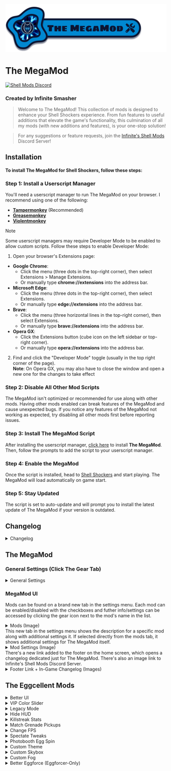 ![The MegaMod](img/docs/megaMod/The%20MegaMod%20Logo.png)
# The MegaMod
[![Shell Mods Discord](https://img.shields.io/discord/1273986972389474374?label=Infinite%27s%20Shell%20Mods%20Server&logo=discord&color=5865F2)](https://discord.gg/Cxggadazy4)

### Created by Infinite Smasher
> Welcome to The MegaMod! This collection of mods is designed to enhance your Shell Shockers experience. From fun features to useful additions that elevate the game's functionality, this culmination of all my mods (with new additions and features), is your one-stop solution!

> For any suggestions or feature requests, join the [Infinite's Shell Mods](https://discord.gg/Cxggadazy4) Discord Server!

## Installation
#### To install **The MegaMod** for Shell Shockers, follow these steps:

### Step 1: Install a Userscript Manager
You'll need a userscript manager to run The MegaMod on your browser. I recommend using one of the following:
- **[Tampermonkey](https://www.tampermonkey.net/)** (Recommended)
- **[Greasemonkey](https://www.greasespot.net/)**
- **[Violentmonkey](https://violentmonkey.github.io/)**

> [!NOTE]  
> Some userscript managers may require Developer Mode to be enabled to allow custom scripts. Follow these steps to enable Developer Mode:
> 1. Open your browser's Extensions page:
> - **Google Chrome**:
>   - Click the menu (three dots in the top-right corner), then select Extensions > Manage Extensions.
>   - Or manually type **chrome://extensions** into the address bar.
> - **Microsoft Edge**:
>   - Click the menu (three dots in the top-right corner), then select Extensions.
>   - Or manually type **edge://extensions** into the address bar.
> - **Brave**:
>   - Click the menu (three horizontal lines in the top-right corner), then select Extensions.
>   - Or manually type **brave://extensions** into the address bar.
> - **Opera GX**:
>   - Click the Extensions button (cube icon on the left sidebar or top-right corner).
>   - Or manually type **opera://extensions** into the address bar.
> 2. Find and click the "Developer Mode" toggle (usually in the top right corner of the page).<br>
> **Note**: On Opera GX, you may also have to close the window and open a new one for the changes to take effect

### Step 2: Disable All Other Mod Scripts
The MegaMod isn't optimized or recommended for use along with other mods. Having other mods enabled can break features of the MegaMod and cause unexpected bugs. If you notice any features of the MegaMod not working as expected, try disabling all other mods first before reporting issues.

### Step 3: Install The MegaMod Script
After installing the userscript manager, [click here](https://1nf1n1t3sm4sh3r.github.io/mmTest/js/script.user.js) to install **The MegaMod**. Then, follow the prompts to add the script to your userscript manager.

### Step 4: Enable the MegaMod
Once the script is installed, head to [Shell Shockers](https://shellshock.io/) and start playing. The MegaMod will load automatically on game start.

### Step 5: Stay Updated
The script is set to auto-update and will prompt you to install the latest update of The MegaMod if your version is outdated.

## Changelog
<div id="content"></div>
<details id="changelog">
  <summary>Changelog</summary>
  <div id="changelog-content"></div>
</details>

## The MegaMod
### General Settings (Click The Gear Tab)
<details>
<summary>General Settings</summary>

> - **MegaMod UI Sound Effects** - Enables sound effects related to the MegaMod
>   - **Specific Sounds**:
>     - **Tab Sounds** - Sound effects for mods tab and mod settings tab
>     - **Hover Sounds** - Sound effects for hovering on settings tab icon and mod settings icons
> - **Faster CSS Loading** - Makes CSS Load Faster
> - **In-Game Mod Toggle Alerts** - Enables small in-game alerts for mods with toggle keybinds

</details>

### MegaMod UI
Mods can be found on a brand new tab in the settings menu. Each mod can be enabled/disabled with the checkboxes and futher info/settings can be accessed by clicking the gear icon next to the mod's name in the list.
<details>
<summary>Mods (Image)</summary> 
  
  ![Mods](img/docs/megaMod/mods.png)
</details>
This new tab in the settings menu shows the description for a specific mod along with additional settings it. If selected directly from the mods tab, it shows additional settings for The MegaMod itself.
<details> 
<summary>Mod Settings (Image)</summary>
  
  ![Mod Settings](img/docs/megaMod/modSettings.png)
</details>
There's a new link added to the footer on the home screen, which opens a changelog dedicated just for The MegaMod. There's also an image link to Infinite's Shell Mods Discord Server.
<details>
<summary>Footer Link + In-Game Changelog (Images)</summary>

  ![Footer Changelog Link](img/docs/megaMod/footerLink.png)
  ![In-Game Changelog](img/docs/megaMod/changelog.png)
</details>

## The Eggcellent Mods
<details>
<summary>Better UI</summary>

> > Enhances the inventory and profile UI with new themes, a skin randomizer, profile badges, and more.
> ### **Settings**:
> - **General UI Tweaks**: Various UI improvements.
> <details>
> <summary>More Info</summary>
> 
> >    - Latest FontAwesome Social Media Icons
> >    - Updated Social Media Footer Icon Styles & Tooltip Position
> >    - Egg-Shaped Settings Sliders
> >    - Egg-Shaped Settings Checkboxes
> >    - Added margins around chat (on Despawn Menu) so it isn't fixed to edge of screen
> >    - Added margins to media tabs and top right buttons (on Home Screen) so they aren't fixed to edge of screen
> >    - Various UI Bug Fixes:
> >       - Fixed Short Scrollmask Width
> >       - Fixed YT + Twitch Box Height
> >       - Adjusted Create Private Game Popup Alignments
> >       - Fixed Slightly Taller Challenge Box
> >       - Stretched Chick'n Winner Bar (on Despawn Menu) to fix text wrap (and for better looks ofc)
> >    - Added Icons to challenges to show if they're unique or already completed
> >    - Restyled Challenge "Claimed" Banner to match checkmark banner
> >      <details>
> >      <summary>Challenge Icons & Restyled "Claimed" Banners (Image)</summary>
> >       
> >      ![Challenges](img/docs/betterUI/misc/challenges/Challenges.png)
> >      </details>
> > 
> >   - Added missing clock icon next to challenge timer on home screen
> >   - Added claim sound effect when claiming challenges 
> >   - Added claim sound effect when auto-claiming challenges through notification popup
> >   - Added info popup for challenges which shows all challenges with info such as icon, reward amounts, tier, type, # of claims, etc
> >     <details>
> >     <summary>Challenge Info Popup (Image)</summary>
> >     
> >     ![Challenge Info Popup](img/docs/betterUI/misc/challenges/Challenge%20List%20Popup.png)
> >     </details>
> >
> >   - Added Button (on Home Screen) and Popup to Show Current Public Map Pool
> >     <details>
> >     <summary>Public Map Popup (Image)</summary>
> >     
> >     ![Public Map Popup](img/docs/betterUI/misc/Public%20Map%20Popup.png)
> >     </details>
> > 
> >   - Added Button (on Home Screen) and Popup to Game History (Daily Lobbies)
> >     <details>
> >     <summary>Game History Popup (Image)</summary>
> >     
> >     ![Game History Popup](img/docs/betterUI/misc/Game%20History%20Popup.png)
> >     </details>
> >
> >   - Numbers are localized to add regional separators (make large numbers easier to read) and use the local place value system:
> >     - Egg Count
> >     - Item Prices
> >     - Profile Stats Values
> >     - Egg Reward Amounts
> >     - etc.
> >   - Chick'n Winner now shows when you pull an item you already own.
> >   - Fixed Chick'n Winner egg icon not being on the same line as egg reward amount
> >     <details>
> >     <summary>Updated Chick'n Winner (Image)</summary>
> >     
> >     ![Chick'n Winner Owned Item](img/docs/betterUI/misc/CHW%20Owned%20Item.png)
> >     </details>
> >
> >   - The Chick'n Winner Popup can only be closed after you get your reward  - no more accidental closures!
> >   - Corrupted Grenade given Premium Item theme to match the other Premium Items purchasable with Golden Eggs
> >   - Server Select dropdown is back on the Home Screen!
> >
> </details>
> 
> - **Better Inventory**
> <details>
> <summary>More Info</summary>
> 
> > - __UI Improvements__:
> >   - Rounded item and weapon select buttons
> >   - Better **color matching** on existing item theme properties:
> >     - Price Labels
> >     - Spinning Egg (Item Image Loading)
> >     - Item Borders
> >   - New **gradient effect** (+ fade-in animation) for themed items when selected
> >   - Item Search Feature (This was added into the game on October 1st, 2023!)
> >   - EggK-47s and Whippers with sound effects now play a burst of their sound effect when clicked!
> >   - Fixed Bugs:
> >     - Equipped weapon skin wasn't highlighted after switching classes
> >     - Sound effect played when switching tabs in shop
> >     - Weapon skin buttons could be deselected
> >     - Photobooth wasn't updating pistol when switching main weapon class
> >     - Fixed wonky item banners for items showing in bundle popup
> > - __New Item Themes__:
> >   - ``Bundle`` - Items available through bundles only
> >   - ``Limited`` - Limited-time items (in "Limited Edition" shop section)
> >   - ``Twitch Drops`` - Items available through Twitch Drops
> >   - ``Merch`` - Hats that were previously obtained through buying Shell Shockers merchandise
> >   - ``Yolker`` - New Yolker Items
> >   - ``League`` - Clan/Tournament Hats and Stamps
> >   - ``Notif`` - Hats created for and rewarded through the (discontinued) Notification System
> >   - ``Egglite`` - Code-unlockable items that fit no other categories
> >   - ``Promo`` - Cross-Promotional items unlocked by playing other BWD games (ex: Skull Wand Pistol)
> >   - ``Event`` - Event rewards from events such as EGG ORG or Scavenger Hunt
> >   - ``Social`` - Social media rewards (Hats) from the homepage
> >   - ``Legacy`` - Legacy default weapon skins from 2018/2019
> >   - ``YT CC`` - BWD YouTube CC shop items
> >   - ``Twitch CC`` - BWD Twitch CC shop items
> >   <details>
> >   <summary>Item Themes (Image)</summary>
> >    
> >   ![Item Themes](img/docs/betterUI/inventory/Item%20Themes.png)
> >   </details>
> > 
> > - __Changed Item Sorting Order__:
> >   1. Premium ($)
> >   2. Premium (Eggs)
> >   3. VIP
> >   4. Bundle
> >   5. Merch
> >   6. Twitch Drops
> >   7. New Yolker
> >   8. League
> >   9. Notification
> >   10. Egglite
> >   11. Promo
> >   12. Event
> >   13. Social
> >   14. Default & Legacy Items
> >   15. Limited
> >   16. Content Creator (YouTube & Twitch)
> >   17. Shop Items 
> > - **Skin randomizer button** - randomizes all equipped items (including grenade and melee) for the currently selected weapon class
> > - **Item count information** in inventory, shop, and limited edition section:
> >   - __Inventory__: shows # of items owned / total # of items
> >     - __Limited Edition__: shows # of limited items owned / total # of limited items
> >   - __Shop__: shows # of items remaining to purchase / total # of shop items (including vaulted shop items)
> >     - __Limited Edition__: shows # of limited items remaining to purchase / total # of limited items
> > - Clickable **Item Icons** for most of the custom item themes!
> >   - Premium (matches your local currency) - switches to the shop tab of the shop
> >   - VIP - opens VIP popup
> >   - Bundle - switches to the shop tab of the shop
> >   - Merch - opens merch store
> >   - Twitch Drops - opens Twitch Drops page
> >   - New Yolker - opens New Yolker signup page
> >   - Notification - requests to turn on notifications
> >   - Promo - opens the particular promotion of the item
> >   - Social - opens the particular BWD social media page of the item
> >   - Limited - opens limited edition section and shows all owned limited items
> >   - Content Creator - links directly to the social media profile of the content creator
> > - **Item Vault** - lets you preview unowned vaulted items (only in the inventory). Photobooth is disabled while in the Item Vault and you can't use the items in-game.
> >   - Clicking an unowned social item opens the social media page and rewards the item.
> >   - Clicking an unowned VIP item opens the VIP subscription popup
> >   <details>
> >   <summary>Item Vault UI (Image)</summary>
> >   
> >   ![Item Vault](img/docs/betterUI/inventory/Item%20Vault.png)
> >   </details>
> >   - Server Select dropdown is back on the home screen!
> </details>
> 
> - **Profile Picture & Badges**
> <details>
> <summary>More Info</summary>
> 
> > - **Profile Pictures** have returned in the profile section! Accounts that don't have a profile picture get a default one displayed.
> >   <details>
> >   <summary>Updated Profile Section (Image)</summary>
> > 
> >   ![Profile Section](img/docs/betterUI/profile/Profile%20Picture%20&%20Badges.png)
> >   </details>
> > 
> > <details>
> > <summary>Tier Badge Level Up Alert (Image)</summary>
> > 
> > ![Tier Badge Level Up](img/docs/betterUI/profile/Tier%20Badge%20Level%20Up.png)
> > </details>
> > 
> > - **Profile Badges** - Clickable & Automatically Computed/Displayed:
> >   - Core Badges (27):
> >     - General Badges (11):
> >       | Badge Name           | Description                                             |
> >       | -------------------- | ------------------------------------------------------- |
> >       | VIP Subscriber       | Have an active VIP subscription                         |
> >       | Wizard               | Be one of the developers (Wizards)                      |
> >       | BWD Mod              | Be one of the BWD Discord moderators                    |
> >       | Eggforcer            | Be one of the Shell moderators (Eggforcers)             |
> >       | Shell League Staff   | Be a staff member of the Shell League                   |
> >       | Shell Wiki Staff     | Be a staff member on the official Shell Shockers Wiki    |
> >       | OG Player            | Account Created in 2019 or Earlier                      |
> >       | Pandemic Player      | Account Created in 2020                                 |
> >       | Farm-Fresh Player    | Account less than a month old                           |
> >       | Eggcellent Hatchday! | Account Created in 2020                                 |
> >       | MegaMod Playtester   | Today is your account's birthday!                       |
> >     - Event Badges (9):
> >       | Badge Name           | Description                                                                |
> >       | -------------------- | -------------------------------------------------------------------------- |
> >       | Treasure Hunter      | Participated in the Scavenger Hunt 2022 event                              |
> >       | ATTN: EGG ORG.       | Participated in the first EGG ORG event (2020)                              |
> >       | Pablo > Diablo       | Participated in the "EGG ORG: Phase II" (EGG ORG 2021) event               |
> >       | Pablo's Saviour      | Participated in the "Timetwist" (EGG ORG 2022) event                       |
> >       | Monsters Win!        | Participated in the "EGG ORG & Eggventure" (EGG ORG 2023) event            |
> >       | N0 M0R3 R0B0TS       | Participated in the "Rise of the Robots" (EGG ORG 2024) event              |
> >       | Egg-Fu Master        | Played as an Egg-Fu Master during the \"Shadow War\" (EGG ORG 2025) event  |
> >       | Eggsassin            | Played as an Eggsassin during the \"Shadow War\" (EGG ORG 2025) event      |
> >       | Shadowborn Survivor  | Participated in the "Shadow War" (EGG ORG 2025) event                      |
> >     - Social Badges (7) - **BWD Content Creators Only**:
> >       > Matches the CC social media linked to your Shell Shockers account!
> >       - Facebook
> >       - Instagram
> >       - TikTok
> >       - Discord
> >       - YouTube
> >       - Twitter (X)
> >       - Twitch
> >  - Tier Badges (18 Unique, 88 Total):
> >     > The highest tier of a particular badge is displayed on your profile
> >  
> >     | Badge Name           | Description                                | Tier Requirements |
> >     | -------------------- | ------------------------------------------ |------------------ |
> >     | Eggstra Spender      | % of Premium Items Owned                   | <table><thead><tr><th>Tier</th><th>Requirement</th></tr></thead><tbody><tr><td>I</td><td>10%</td></tr><tr><td>II</td><td>20%</td></tr><tr><td>III</td><td>30%</td></tr><tr><td>IV</td><td>50%</td></tr><tr><td>V</td><td>80%+</td></tr></tbody></table>|
> >     | Challenge Eggcepted  | # of Unique Challenges Completed           | <table><thead><tr><th>Tier</th><th>Requirement</th></tr></thead><tbody><tr><td>I</td><td>10</td></tr><tr><td>II</td><td>25</td></tr><tr><td>III</td><td>50</td></tr><tr><td>IV</td><td>75</td></tr><tr><td>V</td><td>100+</td></tr></tbody></table>|
> >     | Overeggchiever       | # of Total Challenges Completed            | <table><thead><tr><th>Tier</th><th>Requirement</th></tr></thead><tbody><tr><td>I</td><td>50</td></tr><tr><td>II</td><td>100</td></tr><tr><td>III</td><td>250</td></tr><tr><td>IV</td><td>500</td></tr><tr><td>V</td><td>1,000+</td></tr></tbody></table>|
> >     | Eggspenditure        | Golden Eggs Spent                          | <table><thead><tr><th>Tier</th><th>Requirement</th></tr></thead><tbody><tr><td>I</td><td>500,000</td></tr><tr><td>II</td><td>1,000,000</td></tr><tr><td>III</td><td>2,500,000</td></tr><tr><td>IV</td><td>5,000,000</td></tr><tr><td>V</td><td>7,500,000+</td></tr></tbody></table>|
> >     | Shell Scrambler      | Lifetime Kills                             | <table><thead><tr><th>Tier</th><th>Requirement</th></tr></thead><tbody><tr><td>I</td><td>10,000</td></tr><tr><td>II</td><td>25,000</td></tr><tr><td>III</td><td>50,000</td></tr><tr><td>IV</td><td>100,000</td></tr><tr><td>V</td><td>200,000+</td></tr></tbody></table>|
> >     | Master of Arms       | Lifetime Kills With Every Weapon           | <table><thead><tr><th>Tier</th><th>Requirement</th></tr></thead><tbody><tr><td>I</td><td>250</td></tr><tr><td>II</td><td>500</td></tr><tr><td>III</td><td>750</td></tr><tr><td>IV</td><td>1,000</td></tr><tr><td>V</td><td>2,500+</td></tr></tbody></table>|
> >     | Eggsecutioner        | Lifetime Kills in Every Game Mode          | <table><thead><tr><th>Tier</th><th>Requirement</th></tr></thead><tbody><tr><td>I</td><td>500</td></tr><tr><td>II</td><td>1,000</td></tr><tr><td>III</td><td>5,000</td></tr><tr><td>IV</td><td>10,000</td></tr><tr><td>V</td><td>20,000+</td></tr></tbody></table>|
> >     | Splattered Yolk      | Lifetime Deaths                            | <table><thead><tr><th>Tier</th><th>Requirement</th></tr></thead><tbody><tr><td>I</td><td>10000</td></tr><tr><td>II</td><td>25000</td></tr><tr><td>III</td><td>50000</td></tr><tr><td>IV</td><td>100000</td></tr><tr><td>V</td><td>200000+</td></tr></tbody></table>|
> >     | Humpty's Fall        | # of Fall Deaths                           | <table><thead><tr><th>Tier</th><th>Requirement</th></tr></thead><tbody><tr><td>I</td><td>10</td></tr><tr><td>II</td><td>25</td></tr><tr><td>III</td><td>50</td></tr><tr><td>IV</td><td>100</td></tr><tr><td>V</td><td>250+</td></tr></tbody></table>|
> >     | Overkill             | Lifetime KDR                               | <table><thead><tr><th>Tier</th><th>Requirement</th></tr></thead><tbody><tr><td>I</td><td>0.75</td></tr><tr><td>II</td><td>1.00</td></tr><tr><td>III</td><td>2.00</td></tr><tr><td>IV</td><td>3.00</td></tr><tr><td>V</td><td>4.00+</td></tr></tbody></table>|
> >     | Eggsassin            | Lifetime KDR in Every Game Mode            | <table><thead><tr><th>Tier</th><th>Requirement</th></tr></thead><tbody><tr><td>I</td><td>0.75</td></tr><tr><td>II</td><td>1.00</td></tr><tr><td>III</td><td>2.00</td></tr><tr><td>IV</td><td>3.00</td></tr><tr><td>V</td><td>4.00+</td></tr></tbody></table>|
> >     | Royal Rooster        | Lifetime KoTC Round Wins                   | <table><thead><tr><th>Tier</th><th>Requirement</th></tr></thead><tbody><tr><td>I</td><td>100</td></tr><tr><td>II</td><td>250</td></tr><tr><td>III</td><td>500</td></tr><tr><td>IV</td><td>1,000</td></tr><tr><td>V</td><td>2,000+</td></tr></tbody></table>|
> >     | Coop King            | Lifetime KoTC Coop Captures                | <table><thead><tr><th>Tier</th><th>Requirement</th></tr></thead><tbody><tr><td>I</td><td>250</td></tr><tr><td>II</td><td>500</td></tr><tr><td>III</td><td>1,500</td></tr><tr><td>IV</td><td>2,500</td></tr><tr><td>V</td><td>5,000+</td></tr></tbody></table>|
> >     | Eggsclusive          | % Owned of Current Update's Limited Items  | <table><thead><tr><th>Tier</th><th>Requirement</th></tr></thead><tbody><tr><td>I</td><td>10%</td></tr><tr><td>II</td><td>20%</td></tr><tr><td>III</td><td>30%</td></tr><tr><td>IV</td><td>50%</td></tr><tr><td>V</td><td>80%+</td></tr></tbody></table>|
> >     | Yolky Drip           | # of Merch Items Owned                     | <table><thead><tr><th>Tier</th><th>Requirement</th></tr></thead><tbody><tr><td>I</td><td>1</td></tr><tr><td>II</td><td>2</td></tr><tr><td>III</td><td>3</td></tr></tbody></table>|
> >     | Twitch Drops         | % Owned of Twitch Drops Items              | <table><thead><tr><th>Tier</th><th>Requirement</th></tr></thead><tbody><tr><td>I</td><td>10%</td></tr><tr><td>II</td><td>25%</td></tr><tr><td>III</td><td>50%</td></tr><tr><td>IV</td><td>75%</td></tr><tr><td>V</td><td>100%</td></tr></tbody></table>|
> >     | Colleggter           | % Owned of New Yolker Items                | <table><thead><tr><th>Tier</th><th>Requirement</th></tr></thead><tbody><tr><td>I</td><td>10%</td></tr><tr><td>II</td><td>25%</td></tr><tr><td>III</td><td>50%</td></tr><tr><td>IV</td><td>75%</td></tr><tr><td>V</td><td>100%</td></tr></tbody></table>|
> >     | Pro Egg Gamer        | # of League Items Owned                    | <table><thead><tr><th>Tier</th><th>Requirement</th></tr></thead><tbody><tr><td>I</td><td>1</td></tr><tr><td>II</td><td>2</td></tr><tr><td>III</td><td>3</td></tr><tr><td>IV</td><td>7</td></tr><tr><td>V</td><td>9+</td></tr></tbody></table>|
> >     | Egglitist            | % Owned of Egglite Items                   | <table><thead><tr><th>Tier</th><th>Requirement</th></tr></thead><tbody><tr><td>I</td><td>10%</td></tr><tr><td>II</td><td>20%</td></tr><tr><td>III</td><td>30%</td></tr><tr><td>IV</td><td>50%</td></tr><tr><td>V</td><td>90%+</td></tr></tbody></table>|
> >     | Poached Promoter     | % Owned of Promo Items                     | <table><thead><tr><th>Tier</th><th>Requirement</th></tr></thead><tbody><tr><td>I</td><td>10%</td></tr><tr><td>II</td><td>25%</td></tr><tr><td>III</td><td>50%</td></tr><tr><td>IV</td><td>75%</td></tr><tr><td>V</td><td>100%</td></tr></tbody></table>|
> > 
> >   <details>
> >   <summary>Profile Badge Popup (Image)</summary>
> >   
> >   ![Profile Badge Popup](img/docs/betterUI/profile/Profile%20Badge%20Info%20Popup.png)
> >   </details>
>   </details>
> 
> - **Force Roundness**: Makes the UI more comfy by rounding the corners on buttons, popups, and more! No more nasty sharp edges!
> 
> - **MOAR Colored UI**: Adds a splash of color to buttons and icons such as the News Tabs and social media footer icons.
> 
> - **Yellow Hit Markers**: Makes the hit markers yolk yellow instead of red because egg yolk is yellow and eggs don't bleed blood :)
> 
> - **Chat Upgrades**: Various Upgrades & Additions to In-Game Chat.
> <details>
> <summary>More Info</summary>
> 
> > - Increased Chat History from 5 to 7 messages
> > - Added Icons next to to MOD, SERVER, and ANNOUNCEMENT Chat messages
> >   <details>
> >   <summary>Chat Icons (Image)</summary>
> >   
> >   ![Chat Icons](img/docs/betterUI/chat/Chat%20Icons.png)
> >   </details>
> > 
> > - **Chat Events Added to Chat**:
> >   - Join Game - _PLAYER_ joined the game.
> >   - Leave Game - _PLAYER_ left the game.
> >   - Switch Team - _PLAYER_ switched to BLUE/RED team.
> >   - Pick Up Spatula - _PLAYER_ picked up the spatula.
> >   - Drop Spatula - _PLAYER_ dropped the spatula.
> >   <details>
> >   <summary>Chat Events (Image)</summary>
> >   
> >   ![Chat Events](img/docs/betterUI/chat/Chat%20Events.png)
> >   </details>
> > - **Infinite Chat History**: Removes the chat message limit, allowing you to scroll through all of the messages sent after you joined a game.
> </details>
</details>

<details>
<summary>VIP Color Slider</summary>

> > Adds sliders for hue, saturation, and brightness to customize your egg color in the inventory - slider also locks for non VIPs.
> > Also adds a color randomizer button.  
> ### **Settings**:
> - **Unlock (for non-VIPs)**: Unlocks the color slider for people without VIP.
> - **Auto-Save Custom Color**: Automatically saves and applies custom colors.
> - **Color Randomizer Button**: Adds a button to randomize your egg color (Color Slider included).
> 
> <details>
> <summary>Color Slider (Images)</summary>
> 
> ![Color Slider](img/docs/colorSlider/Slider.png)
> ![Slider Disabled](img/docs/colorSlider/Slider%20Disabled.png)
> </details>

</details>

<details>
<summary>Legacy Mode</summary>

> > Brings back legacy default weapon skins and sound effects from 2018/2019.
> ### **Settings**:
> - **Legacy Default Skins**: Enable old default weapon skin models.
>   <details>
>   <summary>Legacy Weapon Skins (Image)</summary>
> 
>   ![Legacy Skins](img/docs/legacyMode/Legacy%20Items.png)
>   </details>
> - **Legacy Sound Effects**: Enable old in-game weapon sound effects. Legacy sounds also play in the inventory when clicking on legacy weapons!
> - **Gun-Specific Sounds**: Enable/disable legacy sounds for specific guns.
>   - Fire Sound
>   - Default-Only Fire Sound (Only the Legacy (Default) skin has the fire sound effect)
>   - Reload Sound(s)
> - **Grenade Sounds**: Enable/disable legacy sounds for grenades.
>   - Grenade Throw
>   - Grenade Beep
>   - Grenade Explosion
>   - Default-Only Explosion
> - **Other Sounds**: Enable/disable additional legacy sound effects.
>   - Ammo/Grenade Pickup
>   - Weapon Swap

</details>

<details>
<summary>Hide HUD</summary>

> > Hide or show the HUD (including player names, outlines, and pickups) while playing or in spectate mode for cinematic shots and clean recordings.  
> ### **Settings**:
> - **Hide/Show In-Game UI**: Keybind to Toggle HUD visibility.
> - Hide Crosshair
> - Hide Game Messages
> - Hide Grenade Power
> - Hide Healthbar
> - Hide Game Chat
> - Hide Gamemode UI
> - Hide Ammo Count
> - Hide Player List
> - Hide Readouts (Ping, FPS, etc)
> - Hide Egg Count
> - Hide Kill/Death Log
> - Hide Kill/Death Text
> - Hide Max Killstreak Indicator
> - Hide Spectate Info
> - Hide Grenade/Ammo Pickups
> - Hide Player Nametags
> - Hide Player Outlines
> 
>   <details>
>   <summary>HUD, Nametags, Player Outlines, & Pickups Hidden (Image)</summary>
> 
>   ![HUD & Pickups Hidden](img/docs/hideHUD/HUD%20Hidden.png)
>   </details>

</details>

<details>
<summary>Killstreak Stats</summary>

> > Adds a stopwatch that starts when you spawn and a popup to display kill streak stats (COMING SOON). Also useful for timed challenges.  
> <!--**Settings**:-->
> <!--**Hide/Show Info Popup**: Toggle the display of kill streak stats.-->
>
>   <details>
>   <summary>Killstreak Stopwatch (Image)</summary>
> 
>   ![Killstreak Stopwatch](img/docs/killstreakInfo/Stopwatch.png)
>   </details>

</details>

<details>
<summary>Match Grenade Pickups</summary>
 
> > Sets the grenade pickups to match your equipped grenade skin, also works in first-person spectate mode.
> 
>   <details>
>   <summary>Matching Grenade Pickups In-Game (Image)</summary>
> 
>   ![Matching Grenade Pickups](img/docs/matchGrenades/Matching%20Pickups.png)
>   </details>

</details>

<details>
<summary>Change FPS</summary>

> > Allows you to adjust your FPS.  
> ### **Settings**:
> - **FPS Slider**: Adjust the FPS (1-999).

</details>

<details>
<summary>Spectate Tweaks</summary>
 
> > Tweaks for spectate mode. Also shows more keybinds on the "Spectating Player" box.
> ### **Settings**:
> - **Show Healthbar**: Display a player's healthbar while spectating them in first-person-spectate mode.
> - **Hide Main Crosshair**: Hide the main crosshair in first-person-spectate mode.
> - **Hide Crosshair Dot**: Hide the crosshair dot in first-person-spectate mode.
> - **Spectate Speed Slider**: Sets the % of the spectate speed (1% to 200%).
> - **Freeze Frame**: Sets the keybind toggle for freezing the players.

</details>

<details>
<summary>Photobooth Egg Spin</summary>

> > Spin your egg 360° in the photobooth and export the spin as a GIF.  
> ### **Settings (In Photobooth)**:
> - **Spin Speed**: Choose the speed of the spin.
>   - Slow
>   - Normal
>   - Fast
> - **Spinning GIF FPS**: Choose the FPS of the spinning GIF.
>   - Low (15 FPS)
>   - Medium (30 FPS)
>   - High (60 FPS)
> - **Spin Egg**: Rotate your egg.
> - **Save Spinning GIF**: Export the spinning egg as a GIF (Coming Soon!).

</details>

<details>
<summary>Custom Theme</summary>

> > Select and manage themes that change the UI's appearance, including menu backgrounds, button colors, crosshair, scope, and more.  
> ### **Settings**:
> - **Select Theme**: Choose a theme.
> - **Preload Themes**: Load themes faster by downloading them on startup.
> - **Available Themes**:
>
>   | Theme Name                 | Creator(s)                 | Description                                                                                                                    | Image                                                 |
>   | -------------------------- | -------------------------- | ------------------------------------------------------------------------------------------------------------------------------ | ----------------------------------------------------- |
>   | Boolet x DeltaStorm        | Boolet, Infinite Smasher    | Updated & improved version of [Boolet](https://youtube.com/@Boolet)'s theme. Used to be available on the Chrome WebStore.      | ![Boolet Theme](img/docs/themes/boolet.png)           |
>   | graysocean (Main)          | Infinite Smasher            | Updated & improved version of [graysocean](https://twitch.tv/graysocean)'s theme. Used to be available on the Chrome WebStore. | ![Graysocean Theme](img/docs/themes/graysocean.png)   |
>   | graysocean (Fashion Show)  | Infinite Smasher            | Fashion show-specific version of the graysocean (Main) theme.                                                                   | Same as Graysocean (Main)                             |
>   | Gus                        | Gus, Infinite Smasher       | Gus's theme.                                                                                                                   | ![Gus Theme](img/docs/themes/gus.png)                 |
>   | King Hayden                | Jayvan, Infinite Smasher    | Updated & improved version of [King Hayden](https://twitch.tv/king_hayden_)'s theme.                                           | ![King Hayden Theme](img/docs/themes/hayden.png)      |
>   | Infinite Smasher            | Infinite Smasher            | Infinite Smasher's theme.                                                                                                       | ![Infinite Smasher Theme](img/docs/themes/infinite.png) |
>   | menoXD                     | Jayvan, Infinite Smasher    | Updated & improved version of [menoXD](https://twitch.tv/menoxd)'s theme.                                                      | ![menoXD Theme](img/docs/themes/meno.png)             |
>   | Novosuper                  | Jayvan, Infinite Smasher    | Updated & improved version of [Novosuper](https://twitch.tv/novosuper)'s theme.                                                | ![Novosuper Theme](img/docs/themes/novo.png)          |
  
</details>

<details>
<summary>Custom Skybox</summary>

> > Choose from over 60+ different skyboxes (or use a solid color) for all maps.  
> ### **Settings**:
> - **Skybox Category**: Select a category of skyboxes.
> - **Randomize Skybox**: Randomizes the skybox each time you enter a lobby.
> - **Select Skybox**: Choose a specific skybox from the selected category.
> - **Skybox Color (Color Picker)**: Set the skybox color when "Solid Colors" is selected as the Skybox Category.
> - **Skybox Categories**:
> 
>   | Category Name                                                                                                       | # of Skyboxes       |
>   | ------------------------------------------------------------------------------------------------------------------- | ------------------- |
>   | Official (In-Game Skyboxes)                                                                                          | 4                   |
>   | Solid Colors (RGB Color Sliders)                                                                                    | 256^3 = 16,777,216  |
>   | Landscapes                                                                                                          | 4                   |
>   | [AllSky](https://assetstore.unity.com/packages/2d/textures-materials/sky/allsky-free-10-sky-skybox-set-146014)      | 10                  |
>   | [Cartoon Clouds](https://assetstore.unity.com/packages/2d/textures-materials/sky/farland-skies-cloudy-crown-60004)  | 5                   |
>   | [Color Skies](https://assetstore.unity.com/packages/2d/textures-materials/sky/colorskies-91541)                     | 8                   |
>   | [Space](https://assetstore.unity.com/packages/2d/textures-materials/sky/spaceskies-free-80503)                      | 23                  |
>   | [Nebula](https://assetstore.unity.com/packages/2d/textures-materials/sky/skybox-volume-2-nebula-3392)               | 7                   |
>   | Other                                                                                                               | 5                   |
> 
>   Misc Skybox Sources: [Babylon.js](https://doc.babylonjs.com/toolsAndResources/assetLibraries/availableTextures#cubetextures), [elyvisions (OpenGameArt)](https://opengameart.org/content/elyvisions-skyboxes)
> 
> <details>
> <summary>What Skyboxes Look Like In-Game (Image)</summary>
> 
> ![Skybox Example](img/docs/customSkybox/skybox.png)
> </details>

</details>

<details>
<summary>Custom Fog</summary>

> > CURRENTLY BROKEN as fog doesn't work in regular (unmodded) Shell either!
> > Enhance your game's atmosphere with customizable fog! Adjust the density and color to create anything from an eerie mist to a crystal-clear view across all maps.
> ### **Settings**:
> - **Fog Density (%)**: Set the density of the fog.
> - **Fog Color (Color Picker)**: Set the color of the fog.
> - **Randomize Fog**: Randomizes the fog density and color each time you enter a lobby.
> - **Reset to Map Defaults**: Resets fog density & color to the default for the map you're playing on.
> 
> <details>
> <summary>What Fog Looks Like In-Game (Image)</summary>
> 
> ![Fog Example](img/docs/customFog/fog.png)
> </details>

</details>

<details>
<summary>Better Eggforce (Eggforcer-Only)</summary>
 
> > Adds some useful improvements and new features to make Eggforcing better! Now go swing that ban hammer!
> ### **Settings**:
> - **Improved Ban Popup**: Adds ability to copy a player's UniqueID, preset ban reasons, and automatic chat message sending functionality (with presets or custom message text box) to the ban player popup.
>   <details>
>   <summary>Improved Ban Player Popup (Image)</summary>
>   
>   ![Improved Ban Popup](img/docs/betterEggforce/Ban%20Popup.png)
>   </details>
> 
> - **Observer Toggle**: Adds a toggle on the join game popup to toggle on/off observer mode and enter a player UniqueID.
>   <details>
>   <summary>Observer Toggle (Image)</summary>
>   
>   ![Observer Toggle](img/docs/betterEggforce/Observer%20Toggle.png)
>   </details>
> 
> - **Ban History**: Adds a button on homescreen and new popup to show the past bans you've handed out.
>   <details>
>   <summary>Ban History Popup (Image)</summary>
>   
>   ![Ban History Popup](img/docs/betterEggforce/Ban%20History%20Popup.png)
>   </details>
> 
> - **Spectate-Only ESP**: Enables ESP that only works in spectate mode.
> - **Toggle ESP**: Sets the keybind to toggle on/offf Spectate-Only ESP.
> - **Auto Ban**: Auto-bans users with names/uniqueIDs that match the ones in the list.
> - **Name / UniqueID List**: Allows you to enter names/uniqueIDs to auto-ban.
> - **Disable Chat Filter**: Disables the Chat Filter and makes inappropriate chat messages red.

</details>